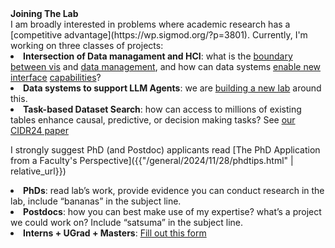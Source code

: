 <h4 style="margin-top:0em; margin-bottom: 0em;">Joining The Lab</h4>   
I am broadly interested in problems where academic research has a [competitive advantage](https://wp.sigmod.org/?p=3801).  Currently, I'm working on three classes of projects:

<ul class="apply">
  <li><strong>Intersection of Data managament and HCI</strong>: what is the <a href="https://arxiv.org/abs/2407.06404">boundary between vis</a> and <a href="https://www.dropbox.com/scl/fi/6r1vaia3tzbo1dwp9yqme/mgg-icdt25-submitted.pdf?rlkey=ttbddaqypbrvydzu87mnanmf8&amp;st=m7glvjmw&amp;dl=0">data management</a>, and how can data systems <a href="https://www.dropbox.com/scl/fi/d2xg8wb4uonijra1tuccp/pvd-sigmod25-submission.pdf?rlkey=lj9g98q8tku0a961maxofe8x2&amp;dl=0">enable new</a> <a href="https://www.dropbox.com/s/io5hpu5rn4tl9m5/smoke-sigmod18demo-cr.pdf?dl=0">interface</a>  <a href="https://www.dropbox.com/s/bhwikxq8932dsg5/dig-hilda23-cr.pdf?dl=0">capabilities</a>?</li>
  <li><strong>Data systems to support LLM Agents</strong>: we are <a href="https://columbia-dap-lab.github.io/">building a new lab</a> around this.</li>
  <li><strong>Task-based Dataset Search</strong>: how can access to millions of existing tables enhance causal, predictive, or decision making tasks?  See <a href="https://arxiv.org/pdf/2308.05637.pdf">our CIDR24 paper</a></li>
</ul>

<!--
* **Intersection of Data managament and HCI**: what is the [boundary between vis](https://arxiv.org/abs/2407.06404) and [data management](https://www.dropbox.com/scl/fi/6r1vaia3tzbo1dwp9yqme/mgg-icdt25-submitted.pdf?rlkey=ttbddaqypbrvydzu87mnanmf8&st=m7glvjmw&dl=0), and how can data systems [enable new](https://www.dropbox.com/scl/fi/d2xg8wb4uonijra1tuccp/pvd-sigmod25-submission.pdf?rlkey=lj9g98q8tku0a961maxofe8x2&dl=0) [interface](https://www.dropbox.com/s/io5hpu5rn4tl9m5/smoke-sigmod18demo-cr.pdf?dl=0)  [capabilities](https://www.dropbox.com/s/bhwikxq8932dsg5/dig-hilda23-cr.pdf?dl=0)?
* **Data systems to support LLM Agents**: we are [building a new lab](https://columbia-dap-lab.github.io/) around this.  
* **Task-based Dataset Search**: how can access to millions of existing tables enhance causal, predictive, or decision making tasks?  See [our CIDR24 paper](https://arxiv.org/pdf/2308.05637.pdf)
-->



I strongly suggest PhD (and Postdoc) applicants read [The PhD Application from a Faculty's Perspective]({{"/general/2024/11/28/phdtips.html" | relative_url}})

<ul class="apply">
  <li><strong>PhDs</strong>: read lab’s work, provide evidence you can conduct research in the lab, include “bananas” in the subject line.</li>
  <li><strong>Postdocs</strong>: how you can best make use of my expertise?  what’s a project we could work on? Include “satsuma” in the subject line.</li>
  <li><strong>Interns + UGrad + Masters</strong>: <a href="https://forms.gle/4TJRZubQ6Ary3zd47">Fill out this form</a></li>
</ul>
<!--
* **PhDs**: read lab's work, provide evidence you can conduct research in the lab, include "bananas" in the subject line.    
* **Postdocs**: how you can best make use of my expertise?  what's a project we could work on? Include "satsuma" in the subject line.   
* **Interns + UGrad + Masters**: <a href="https://forms.gle/4TJRZubQ6Ary3zd47">Fill out this form</a>
-->


<style>
ul.apply {
margin-top: 0em;
  list-style-position: inside;
  list-style-type: disc;
  padding: 0px;
}
ul.apply li {
  margin-bottom: 0em;
}
</style>


